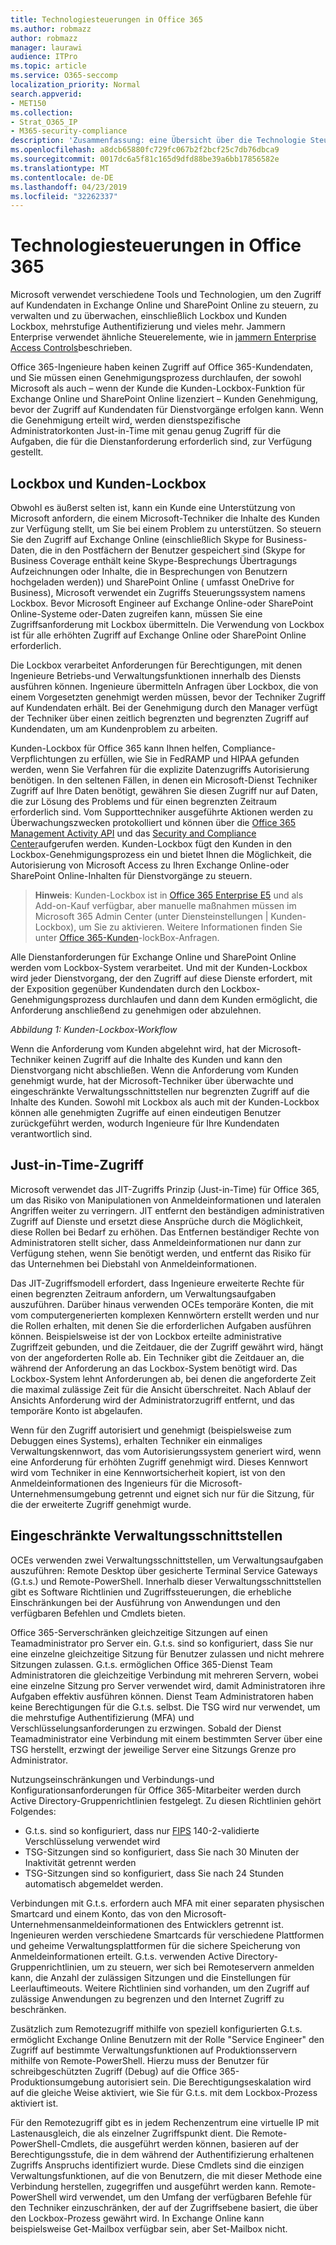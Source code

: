 ```yaml
---
title: Technologiesteuerungen in Office 365
ms.author: robmazz
author: robmazz
manager: laurawi
audience: ITPro
ms.topic: article
ms.service: O365-seccomp
localization_priority: Normal
search.appverid:
- MET150
ms.collection:
- Strat_O365_IP
- M365-security-compliance
description: 'Zusammenfassung: eine Übersicht über die Technologie Steuerungsmethoden von Microsoft für Office 365.'
ms.openlocfilehash: a8dcb65880fc729fc067b2f2bcf25c7db76dbca9
ms.sourcegitcommit: 0017dc6a5f81c165d9dfd88be39a6bb17856582e
ms.translationtype: MT
ms.contentlocale: de-DE
ms.lasthandoff: 04/23/2019
ms.locfileid: "32262337"
---
```

# <a name="office-365-technology-controls"></a>Technologiesteuerungen in Office 365 

Microsoft verwendet verschiedene Tools und Technologien, um den Zugriff auf Kundendaten in Exchange Online und SharePoint Online zu steuern, zu verwalten und zu überwachen, einschließlich Lockbox und Kunden Lockbox, mehrstufige Authentifizierung und vieles mehr. Jammern Enterprise verwendet ähnliche Steuerelemente, wie in [jammern Enterprise Access Controls](office-365-yammer-enterprise-access-controls.md)beschrieben.

Office 365-Ingenieure haben keinen Zugriff auf Office 365-Kundendaten, und Sie müssen einen Genehmigungsprozess durchlaufen, der sowohl Microsoft als auch – wenn der Kunde die Kunden-Lockbox-Funktion für Exchange Online und SharePoint Online lizenziert – Kunden Genehmigung, bevor der Zugriff auf Kundendaten für Dienstvorgänge erfolgen kann. Wenn die Genehmigung erteilt wird, werden dienstspezifische Administratorkonten Just-in-Time mit genau genug Zugriff für die Aufgaben, die für die Dienstanforderung erforderlich sind, zur Verfügung gestellt.

## <a name="lockbox-and-customer-lockbox"></a>Lockbox und Kunden-Lockbox
Obwohl es äußerst selten ist, kann ein Kunde eine Unterstützung von Microsoft anfordern, die einem Microsoft-Techniker die Inhalte des Kunden zur Verfügung stellt, um Sie bei einem Problem zu unterstützen. So steuern Sie den Zugriff auf Exchange Online (einschließlich Skype for Business-Daten, die in den Postfächern der Benutzer gespeichert sind (Skype for Business Coverage enthält keine Skype-Besprechungs Übertragungs Aufzeichnungen oder Inhalte, die in Besprechungen von Benutzern hochgeladen werden)) und SharePoint Online ( umfasst OneDrive for Business), Microsoft verwendet ein Zugriffs Steuerungssystem namens Lockbox. Bevor Microsoft Engineer auf Exchange Online-oder SharePoint Online-Systeme oder-Daten zugreifen kann, müssen Sie eine Zugriffsanforderung mit Lockbox übermitteln. Die Verwendung von Lockbox ist für alle erhöhten Zugriff auf Exchange Online oder SharePoint Online erforderlich.

Die Lockbox verarbeitet Anforderungen für Berechtigungen, mit denen Ingenieure Betriebs-und Verwaltungsfunktionen innerhalb des Diensts ausführen können. Ingenieure übermitteln Anfragen über Lockbox, die von einem Vorgesetzten genehmigt werden müssen, bevor der Techniker Zugriff auf Kundendaten erhält. Bei der Genehmigung durch den Manager verfügt der Techniker über einen zeitlich begrenzten und begrenzten Zugriff auf Kundendaten, um am Kundenproblem zu arbeiten.

Kunden-Lockbox für Office 365 kann Ihnen helfen, Compliance-Verpflichtungen zu erfüllen, wie Sie in FedRAMP und HIPAA gefunden werden, wenn Sie Verfahren für die explizite Datenzugriffs Autorisierung benötigen. In den seltenen Fällen, in denen ein Microsoft-Dienst Techniker Zugriff auf Ihre Daten benötigt, gewähren Sie diesen Zugriff nur auf Daten, die zur Lösung des Problems und für einen begrenzten Zeitraum erforderlich sind. Vom Supporttechniker ausgeführte Aktionen werden zu Überwachungszwecken protokolliert und können über die [Office 365 Management Activity API](https://msdn.microsoft.com/library/office/dn707383.aspx) und das [Security and Compliance Center](http://protection.office.com/)aufgerufen werden. Kunden-Lockbox fügt den Kunden in den Lockbox-Genehmigungsprozess ein und bietet Ihnen die Möglichkeit, die Autorisierung von Microsoft Access zu Ihren Exchange Online-oder SharePoint Online-Inhalten für Dienstvorgänge zu steuern.

>**Hinweis**: Kunden-Lockbox ist in [Office 365 Enterprise E5](https://products.office.com/business/office-365-enterprise-e5-business-software) und als Add-on-Kauf verfügbar, aber manuelle maßnahmen müssen im Microsoft 365 Admin Center (unter Diensteinstellungen | Kunden-Lockbox), um Sie zu aktivieren. Weitere Informationen finden Sie unter [Office 365-Kunden](https://support.office.com/article/Office-365-Customer-Lockbox-Requests-36f9cdd1-e64c-421b-a7e4-4a54d16440a2)-lockBox-Anfragen.

Alle Dienstanforderungen für Exchange Online und SharePoint Online werden vom Lockbox-System verarbeitet. Und mit der Kunden-Lockbox wird jeder Dienstvorgang, der den Zugriff auf diese Dienste erfordert, mit der Exposition gegenüber Kundendaten durch den Lockbox-Genehmigungsprozess durchlaufen und dann dem Kunden ermöglicht, die Anforderung anschließend zu genehmigen oder abzulehnen.
 
*Abbildung 1: Kunden-Lockbox-Workflow*

Wenn die Anforderung vom Kunden abgelehnt wird, hat der Microsoft-Techniker keinen Zugriff auf die Inhalte des Kunden und kann den Dienstvorgang nicht abschließen. Wenn die Anforderung vom Kunden genehmigt wurde, hat der Microsoft-Techniker über überwachte und eingeschränkte Verwaltungsschnittstellen nur begrenzten Zugriff auf die Inhalte des Kunden. Sowohl mit Lockbox als auch mit der Kunden-Lockbox können alle genehmigten Zugriffe auf einen eindeutigen Benutzer zurückgeführt werden, wodurch Ingenieure für Ihre Kundendaten verantwortlich sind.

## <a name="just-in-time-access"></a>Just-in-Time-Zugriff
Microsoft verwendet das JIT-Zugriffs Prinzip (Just-in-Time) für Office 365, um das Risiko von Manipulationen von Anmeldeinformationen und lateralen Angriffen weiter zu verringern. JIT entfernt den beständigen administrativen Zugriff auf Dienste und ersetzt diese Ansprüche durch die Möglichkeit, diese Rollen bei Bedarf zu erhöhen. Das Entfernen beständiger Rechte von Administratoren stellt sicher, dass Anmeldeinformationen nur dann zur Verfügung stehen, wenn Sie benötigt werden, und entfernt das Risiko für das Unternehmen bei Diebstahl von Anmeldeinformationen.

Das JIT-Zugriffsmodell erfordert, dass Ingenieure erweiterte Rechte für einen begrenzten Zeitraum anfordern, um Verwaltungsaufgaben auszuführen. Darüber hinaus verwenden OCEs temporäre Konten, die mit vom computergenerierten komplexen Kennwörtern erstellt werden und nur die Rollen erhalten, mit denen Sie die erforderlichen Aufgaben ausführen können. Beispielsweise ist der von Lockbox erteilte administrative Zugriffzeit gebunden, und die Zeitdauer, die der Zugriff gewährt wird, hängt von der angeforderten Rolle ab. Ein Techniker gibt die Zeitdauer an, die während der Anforderung an das Lockbox-System benötigt wird. Das Lockbox-System lehnt Anforderungen ab, bei denen die angeforderte Zeit die maximal zulässige Zeit für die Ansicht überschreitet. Nach Ablauf der Ansichts Anforderung wird der Administratorzugriff entfernt, und das temporäre Konto ist abgelaufen.

Wenn für den Zugriff autorisiert und genehmigt (beispielsweise zum Debuggen eines Systems), erhalten Techniker ein einmaliges Verwaltungskennwort, das vom Autorisierungssystem generiert wird, wenn eine Anforderung für erhöhten Zugriff genehmigt wird. Dieses Kennwort wird vom Techniker in eine Kennwortsicherheit kopiert, ist von den Anmeldeinformationen des Ingenieurs für die Microsoft-Unternehmensumgebung getrennt und eignet sich nur für die Sitzung, für die der erweiterte Zugriff genehmigt wurde.

## <a name="constrained-management-interfaces"></a>Eingeschränkte Verwaltungsschnittstellen
OCEs verwenden zwei Verwaltungsschnittstellen, um Verwaltungsaufgaben auszuführen: Remote Desktop über gesicherte Terminal Service Gateways (G.t.s.) und Remote-PowerShell. Innerhalb dieser Verwaltungsschnittstellen gibt es Software Richtlinien und Zugriffssteuerungen, die erhebliche Einschränkungen bei der Ausführung von Anwendungen und den verfügbaren Befehlen und Cmdlets bieten. 

Office 365-Serverschränken gleichzeitige Sitzungen auf einen Teamadministrator pro Server ein. G.t.s. sind so konfiguriert, dass Sie nur eine einzelne gleichzeitige Sitzung für Benutzer zulassen und nicht mehrere Sitzungen zulassen. G.t.s. ermöglichen Office 365-Dienst Team Administratoren die gleichzeitige Verbindung mit mehreren Servern, wobei eine einzelne Sitzung pro Server verwendet wird, damit Administratoren ihre Aufgaben effektiv ausführen können. Dienst Team Administratoren haben keine Berechtigungen für die G.t.s. selbst. Die TSG wird nur verwendet, um die mehrstufige Authentifizierung (MFA) und Verschlüsselungsanforderungen zu erzwingen. Sobald der Dienst Teamadministrator eine Verbindung mit einem bestimmten Server über eine TSG herstellt, erzwingt der jeweilige Server eine Sitzungs Grenze pro Administrator.

Nutzungseinschränkungen und Verbindungs-und Konfigurationsanforderungen für Office 365-Mitarbeiter werden durch Active Directory-Gruppenrichtlinien festgelegt. Zu diesen Richtlinien gehört Folgendes:
- G.t.s. sind so konfiguriert, dass nur [FIPS](https://www.microsoft.com/en-us/TrustCenter/Compliance/FIPS) 140-2-validierte Verschlüsselung verwendet wird
- TSG-Sitzungen sind so konfiguriert, dass Sie nach 30 Minuten der Inaktivität getrennt werden
- TSG-Sitzungen sind so konfiguriert, dass Sie nach 24 Stunden automatisch abgemeldet werden.

Verbindungen mit G.t.s. erfordern auch MFA mit einer separaten physischen Smartcard und einem Konto, das von den Microsoft-Unternehmensanmeldeinformationen des Entwicklers getrennt ist. Ingenieuren werden verschiedene Smartcards für verschiedene Plattformen und geheime Verwaltungsplattformen für die sichere Speicherung von Anmeldeinformationen erteilt. G.t.s. verwenden Active Directory-Gruppenrichtlinien, um zu steuern, wer sich bei Remoteservern anmelden kann, die Anzahl der zulässigen Sitzungen und die Einstellungen für Leerlauftimeouts. Weitere Richtlinien sind vorhanden, um den Zugriff auf zulässige Anwendungen zu begrenzen und den Internet Zugriff zu beschränken.

Zusätzlich zum Remotezugriff mithilfe von speziell konfigurierten G.t.s. ermöglicht Exchange Online Benutzern mit der Rolle "Service Engineer" den Zugriff auf bestimmte Verwaltungsfunktionen auf Produktionsservern mithilfe von Remote-PowerShell. Hierzu muss der Benutzer für schreibgeschützten Zugriff (Debug) auf die Office 365-Produktionsumgebung autorisiert sein. Die Berechtigungseskalation wird auf die gleiche Weise aktiviert, wie Sie für G.t.s. mit dem Lockbox-Prozess aktiviert ist.

Für den Remotezugriff gibt es in jedem Rechenzentrum eine virtuelle IP mit Lastenausgleich, die als einzelner Zugriffspunkt dient. Die Remote-PowerShell-Cmdlets, die ausgeführt werden können, basieren auf der Berechtigungsstufe, die in dem während der Authentifizierung erhaltenen Zugriffs Anspruchs identifiziert wurde. Diese Cmdlets sind die einzigen Verwaltungsfunktionen, auf die von Benutzern, die mit dieser Methode eine Verbindung herstellen, zugegriffen und ausgeführt werden kann. Remote-PowerShell wird verwendet, um den Umfang der verfügbaren Befehle für den Techniker einzuschränken, der auf der Zugriffsebene basiert, die über den Lockbox-Prozess gewährt wird. In Exchange Online kann beispielsweise Get-Mailbox verfügbar sein, aber Set-Mailbox nicht.
